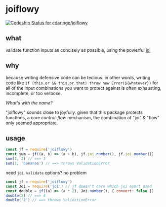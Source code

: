 # joiflowy

[ ![Codeship Status for cdaringe/joiflowy](https://codeship.com/projects/a7e41c90-f2d7-0133-8697-16a4a456a383/status?branch=master)](https://codeship.com/projects/149607)

## what

validate function inputs as concisely as possible, using the powerful [joi](https://www.npmjs.com/package/joi)

## why

because writing defensive code can be  tedious.  in other words, writing code like `if (this.or && this.or.that) throw new Error(${whatever})` for all of the input combinations you want to protect against is often exhausting, incomplete, or too verbose.

_What's with the name?_

"joiflowy" sounds close to joyfully.  given that this package protects functions, a core _control-flow_ mechanism, the combination of "joi" & "flow" only seemed appropriate.

## usage

```js
const jf = require('joiflowy')
const sum = jf((a, b) => (a + b), jf.joi.number(), jf.joi.number())
sum(1, 2) // ==> 3
sum(1, 'bananas') // ==> throws ValidationError
```

need `joi.validate` options?  no problem

```js
const jf = require('joiflowy')
const Joi = require('joi') // jf doesn't care which joi eport used
const double = jf((a) => (a * 2), Joi.number(), { convert: false })
double(2) // ==> 4
double('2') // ==> throws ValidationError
```

